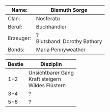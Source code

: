 | Name:     | Bismuth Sorge                   |
| --------- | ------------------------------- |
| Clan:     | Nosferatu                       |
| Beruf:    | Buchhändler                     |
| Erzeuger: | ?<br>Blutsband: Dorothy Bathory |
| Bonds:    | Maria Pennyweather              |

| Bestie | Disziplin                                              |
| ------ | ------------------------------------------------------ |
| 1-2    | Unsichtbarer Gang<br>Kraft steigern<br>Wildes Flüstern |
| 3-4    | ?                                                      |
| 5-6    | ?                                                      |
